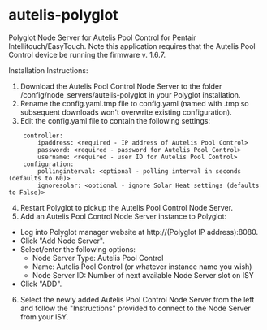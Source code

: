 # autelis-polyglot
Polyglot Node Server for Autelis Pool Control for Pentair Intellitouch/EasyTouch. Note this application requires that the Autelis Pool Control device be running the firmware v. 1.6.7.

Installation Instructions:

1. Download the Autelis Pool Control Node Server to the folder /config/node_servers/autelis-polyglot in your Polyglot installation.
2. Rename the config.yaml.tmp file to config.yaml (named with .tmp so subsequent downloads won't overwrite existing configuration).
3. Edit the config.yaml file to contain the following settings:
```
    controller:
        ipaddress: <required - IP address of Autelis Pool Control>
        password: <required - password for Autelis Pool Control>
        username: <required - user ID for Autelis Pool Control>
    configuration:
        pollinginterval: <optional - polling interval in seconds (defaults to 60)>
        ignoresolar: <optional - ignore Solar Heat settings (defaults to False)>
```
4. Restart Polyglot to pickup the Autelis Pool Control Node Server.
5. Add an Autelis Pool Control Node Server instance to Polyglot:
* Log into Polyglot manager website at http://(Polyglot IP address):8080.
* Click "Add Node Server".
* Select/enter the following options:
   * Node Server Type: Autelis Pool Control
   * Name: Autelis Pool Control (or whatever instance name you wish)
   * Node Server ID: Number of next available Node Server slot on ISY
* Click "ADD".
6. Select the newly added Autelis Pool Control Node Server from the left and follow the "Instructions" provided to connect to the Node Server from your ISY.

